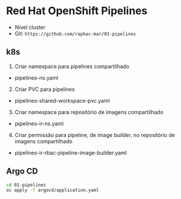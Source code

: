 # Red Hat OpenShift Pipelines

- Nível cluster
- Git: `https://github.com/raphac-mar/01-pipelines`

## k8s

1. Criar namespace para pipelines compartilhado

- pipelines-ns.yaml

2. Criar PVC para pipelines

- pipelines-shared-workspace-pvc.yaml

3. Criar namespace para repositório de imagens compartilhado

- pipelines-ir-ns.yaml

4. Criar permissão para pipeline, de image builder, no repositório de imagens compartilhado

- pipelines-ir-rbac-pipeline-image-builder.yaml

## Argo CD

```sh
cd 01-pipelines
oc apply -f argocd/application.yaml
```
